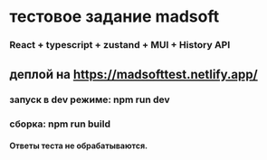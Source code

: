 # тестовое задание madsoft

### React + typescript + zustand + MUI + History API

## деплой на https://madsofttest.netlify.app/

### запуск в dev режиме: npm run dev

### сборка: npm run build

#### Ответы теста не обрабатываются.
